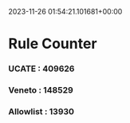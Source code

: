 2023-11-26 01:54:21.101681+00:00
# Rule Counter 
 ### UCATE : 409626

 ### Veneto : 148529

 ### Allowlist : 13930
